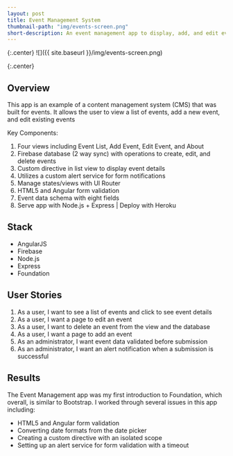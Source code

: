 ```yaml
---
layout: post
title: Event Management System
thumbnail-path: "img/events-screen.png"
short-description: An event management app to display, add, and edit event information
---
```


{:.center}
![]({{ site.baseurl }}/img/events-screen.png)

{:.center}
<a href="https://events-to-manage.herokuapp.com/" title="Event Management App">
<i class="fa fa-laptop fa-3x icon-space"></i>
</a>
<a href="https://github.com/eriksilver/Events-CMS" title="Event CMS GitHub">
<i class="fa fa-github-square fa-3x icon-space"></i>
</a>




## Overview

This app is an example of a content management system (CMS) that was built for events. It allows the user to view a list of events, add a new event, and edit existing events

Key Components:
<ol>  
  <li>Four views including Event List, Add Event, Edit Event, and About</li>
  <li>Firebase database (2 way sync) with operations to create, edit, and delete events</li>
  <li>Custom directive in list view to display event details</li>
  <li>Utilizes a custom alert service for form notifications</li>
  <li>Manage states/views with UI Router</li>
  <li>HTML5 and Angular form validation</li>
  <li>Event data schema with eight fields</li>
  <li>Serve app with Node.js + Express | Deploy with Heroku</li>
</ol>

## Stack

<ul>
  <li>AngularJS</li>
  <li>Firebase</li>
  <li>Node.js</li>
  <li>Express</li>
  <li>Foundation</li>
</ul>

## User Stories

<ol>
<li>As a user, I want to see a list of events and click to see event details</li>
<li>As a user, I want a page to edit an event</li>
<li>As a user, I want to delete an event from the view and the database</li>
<li>As a user, I want a page to add an event</li>
<li>As an administrator, I want event data validated before submission</li>
<li>As an administrator, I want an alert notification when a submission is successful</li>
</ol>

## Results

The Event Management app was my first introduction to Foundation, which overall, is similar to Bootstrap.   I worked through several issues in this app including:
<ul>
<li>HTML5 and Angular form validation</li>
<li>Converting date formats from the date picker</li>
<li>Creating a custom directive with an isolated scope</li>
<li>Setting up an alert service for form validation with a timeout</li>
</ul>
